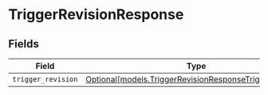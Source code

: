 # TriggerRevisionResponse


## Fields

| Field                                                                                                          | Type                                                                                                           | Required                                                                                                       | Description                                                                                                    |
| -------------------------------------------------------------------------------------------------------------- | -------------------------------------------------------------------------------------------------------------- | -------------------------------------------------------------------------------------------------------------- | -------------------------------------------------------------------------------------------------------------- |
| `trigger_revision`                                                                                             | [Optional[models.TriggerRevisionResponseTriggerRevision]](../models/triggerrevisionresponsetriggerrevision.md) | :heavy_minus_sign:                                                                                             | N/A                                                                                                            |